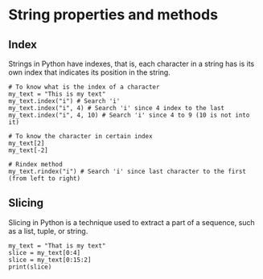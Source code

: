 # String properties and methods

## Index

Strings in Python have indexes, that is, each character in a string has is its own index that indicates its position in the string.

```
# To know what is the index of a character
my_text = "This is my text"
my_text.index("i") # Search 'i'
my_text.index("i", 4) # Search 'i' since 4 index to the last
my_text.index("i", 4, 10) # Search 'i' since 4 to 9 (10 is not into it)

# To know the character in certain index
my_text[2]
my_text[-2]

# Rindex method
my_text.rindex("i") # Search 'i' since last character to the first (from left to right)
```

## Slicing

Slicing in Python is a technique used to extract a part of a sequence, such as a list, tuple, or string.

```
my_text = "That is my text"
slice = my_text[0:4]
slice = my_text[0:15:2]
print(slice)
```
